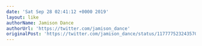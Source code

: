 ```yaml
---
date: 'Sat Sep 28 02:41:12 +0000 2019'
layout: like
authorName: Jamison Dance
authorUrl: 'https://twitter.com/jamison_dance'
originalPost: 'https://twitter.com/jamison_dance/status/1177775232435703809'
---
```

